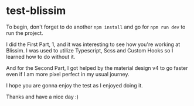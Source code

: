 # test-blissim

To begin, don't forget to do another `npm install` and go for `npm run dev` to run the project.

I did the First Part, 1, and it was interesting to see how you're working at Blissim. I was used to utilize Typescript, Scss and Custom Hooks so I learned how to do without it.

And for the Second Part, I got helped by the material design v4 to go faster even if I am more pixel perfect in my usual journey.

I hope you are gonna enjoy the test as I enjoyed doing it.

Thanks and have a nice day :)
